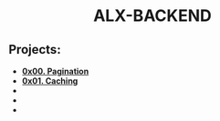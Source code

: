 <h1 align="center"><b>ALX-BACKEND</b></h1>

## Projects:

- **[0x00. Pagination]()**
- **[0x01. Caching]()**
- **[]()**
- **[]()**
- **[]()**
